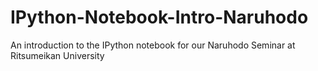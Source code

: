 IPython-Notebook-Intro-Naruhodo
===============================

An introduction to the IPython notebook for our Naruhodo Seminar at Ritsumeikan University
